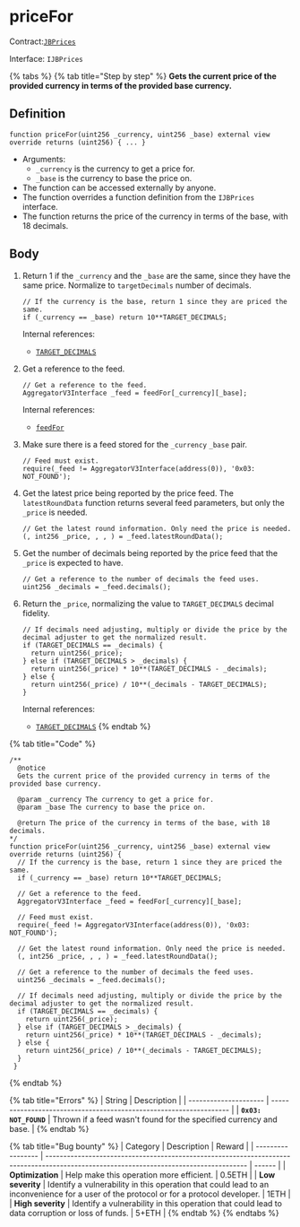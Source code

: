 # priceFor

Contract:[`JBPrices`](../)​‌

Interface: `IJBPrices`

{% tabs %}
{% tab title="Step by step" %}
**Gets the current price of the provided currency in terms of the provided base currency.**

## Definition

```solidity
function priceFor(uint256 _currency, uint256 _base) external view override returns (uint256) { ... }
```

* Arguments:
  * `_currency` is the currency to get a price for.
  * `_base` is the currency to base the price on.
* The function can be accessed externally by anyone.
* The function overrides a function definition from the `IJBPrices` interface.
* The function returns the price of the currency in terms of the base, with 18 decimals.

## Body

1.  Return 1 if the `_currency` and the `_base` are the same, since they have the same price. Normalize to `targetDecimals` number of decimals.

    ```solidity
    // If the currency is the base, return 1 since they are priced the same.
    if (_currency == _base) return 10**TARGET_DECIMALS;
    ```

    Internal references:

    * [`TARGET_DECIMALS`](../properties/targetdecimals.md)
2.  Get a reference to the feed.

    ```solidity
    // Get a reference to the feed.
    AggregatorV3Interface _feed = feedFor[_currency][_base];
    ```

    Internal references:

    * [`feedFor`](../properties/targetdecimals.md)
3.  Make sure there is a feed stored for the `_currency` `_base` pair.

    ```solidity
    // Feed must exist.
    require(_feed != AggregatorV3Interface(address(0)), '0x03: NOT_FOUND');
    ```
4.  Get the latest price being reported by the price feed. The `latestRoundData` function returns several feed parameters, but only the `_price` is needed.

    ```solidity
    // Get the latest round information. Only need the price is needed.
    (, int256 _price, , , ) = _feed.latestRoundData();
    ```
5.  Get the number of decimals being reported by the price feed that the `_price` is expected to have.

    ```solidity
    // Get a reference to the number of decimals the feed uses.
    uint256 _decimals = _feed.decimals();
    ```
6.  Return the `_price`, normalizing the value to `TARGET_DECIMALS` decimal fidelity.

    ```solidity
    // If decimals need adjusting, multiply or divide the price by the decimal adjuster to get the normalized result.
    if (TARGET_DECIMALS == _decimals) {
      return uint256(_price);
    } else if (TARGET_DECIMALS > _decimals) {
      return uint256(_price) * 10**(TARGET_DECIMALS - _decimals);
    } else {
      return uint256(_price) / 10**(_decimals - TARGET_DECIMALS);
    }
    ```

    Internal references:

    * [`TARGET_DECIMALS`](../../../../../protocol/specifications/contracts/jbprices/properties/TARGET\_DECIMALS.md)
{% endtab %}

{% tab title="Code" %}
```solidity
/** 
  @notice 
  Gets the current price of the provided currency in terms of the provided base currency.
      
  @param _currency The currency to get a price for.
  @param _base The currency to base the price on.
      
  @return The price of the currency in terms of the base, with 18 decimals.
*/
function priceFor(uint256 _currency, uint256 _base) external view override returns (uint256) {
  // If the currency is the base, return 1 since they are priced the same.
  if (_currency == _base) return 10**TARGET_DECIMALS;

  // Get a reference to the feed.
  AggregatorV3Interface _feed = feedFor[_currency][_base];

  // Feed must exist.
  require(_feed != AggregatorV3Interface(address(0)), '0x03: NOT_FOUND');

  // Get the latest round information. Only need the price is needed.
  (, int256 _price, , , ) = _feed.latestRoundData();

  // Get a reference to the number of decimals the feed uses.
  uint256 _decimals = _feed.decimals();

  // If decimals need adjusting, multiply or divide the price by the decimal adjuster to get the normalized result.
  if (TARGET_DECIMALS == _decimals) {
    return uint256(_price);
  } else if (TARGET_DECIMALS > _decimals) {
    return uint256(_price) * 10**(TARGET_DECIMALS - _decimals);
  } else {
    return uint256(_price) / 10**(_decimals - TARGET_DECIMALS);
  }
 }
```
{% endtab %}

{% tab title="Errors" %}
| String                | Description                                                        |
| --------------------- | ------------------------------------------------------------------ |
| **`0x03: NOT_FOUND`** | Thrown if a feed wasn't found for the specified currency and base. |
{% endtab %}

{% tab title="Bug bounty" %}
| Category          | Description                                                                                                                            | Reward |
| ----------------- | -------------------------------------------------------------------------------------------------------------------------------------- | ------ |
| **Optimization**  | Help make this operation more efficient.                                                                                               | 0.5ETH |
| **Low severity**  | Identify a vulnerability in this operation that could lead to an inconvenience for a user of the protocol or for a protocol developer. | 1ETH   |
| **High severity** | Identify a vulnerability in this operation that could lead to data corruption or loss of funds.                                        | 5+ETH  |
{% endtab %}
{% endtabs %}
